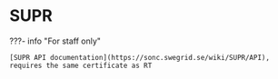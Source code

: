 # SUPR

???- info "For staff only"

    [SUPR API documentation](https://sonc.swegrid.se/wiki/SUPR/API),
    requires the same certificate as RT
